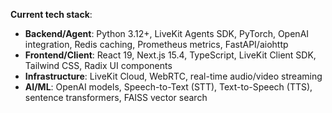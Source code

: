 **Current tech stack**:
- **Backend/Agent**: Python 3.12+, LiveKit Agents SDK, PyTorch, OpenAI integration, Redis caching, Prometheus metrics, FastAPI/aiohttp
- **Frontend/Client**: React 19, Next.js 15.4, TypeScript, LiveKit Client SDK, Tailwind CSS, Radix UI components
- **Infrastructure**: LiveKit Cloud, WebRTC, real-time audio/video streaming
- **AI/ML**: OpenAI models, Speech-to-Text (STT), Text-to-Speech (TTS), sentence transformers, FAISS vector search